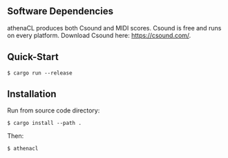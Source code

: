 ##  Software Dependencies

athenaCL produces both Csound and MIDI scores. Csound is free and runs on 
every platform. Download Csound here:
https://csound.com/.




## Quick-Start

`$ cargo run --release`




## Installation

Run from source code directory:

```
$ cargo install --path . 
```

Then:

```
$ athenacl
```

